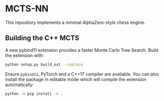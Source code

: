 # MCTS-NN

This repository implements a minimal AlphaZero-style chess engine.

## Building the C++ MCTS

A new pybind11 extension provides a faster Monte Carlo Tree Search.
Build the extension with:

```bash
python setup.py build_ext --inplace
```

Ensure `pybind11`, PyTorch and a C++17 compiler are available.
You can also install the package in editable mode which will compile the
extension automatically:

```bash
python -m pip install -e .
```
